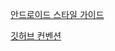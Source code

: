 [안드로이드 스타일 가이드](https://github.com/yeongkkeul/yeongkkuel-android.wiki.git)

[깃허브 컨벤션](https://github.com/yeongkkeul/yeongkkuel-android.wiki.git)
